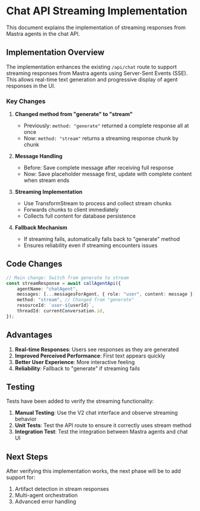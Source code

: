 # Chat API Streaming Implementation

This document explains the implementation of streaming responses from Mastra
agents in the chat API.

## Implementation Overview

The implementation enhances the existing `/api/chat` route to support streaming
responses from Mastra agents using Server-Sent Events (SSE). This allows
real-time text generation and progressive display of agent responses in the UI.

### Key Changes

1. **Changed method from "generate" to "stream"**
   - Previously: `method: "generate"` returned a complete response all at once
   - Now: `method: "stream"` returns a streaming response chunk by chunk

2. **Message Handling**
   - Before: Save complete message after receiving full response
   - Now: Save placeholder message first, update with complete content when
     stream ends

3. **Streaming Implementation**
   - Use TransformStream to process and collect stream chunks
   - Forwards chunks to client immediately
   - Collects full content for database persistence

4. **Fallback Mechanism**
   - If streaming fails, automatically falls back to "generate" method
   - Ensures reliability even if streaming encounters issues

## Code Changes

```typescript
// Main change: Switch from generate to stream
const streamResponse = await callAgentApi({
	agentName: "chatAgent",
	messages: [...messagesForAgent, { role: "user", content: message }],
	method: "stream", // Changed from "generate"
	resourceId: `user-${userId}`,
	threadId: currentConversation.id,
});
```

## Advantages

1. **Real-time Responses**: Users see responses as they are generated
2. **Improved Perceived Performance**: First text appears quickly
3. **Better User Experience**: More interactive feeling
4. **Reliability**: Fallback to "generate" if streaming fails

## Testing

Tests have been added to verify the streaming functionality:

1. **Manual Testing**: Use the V2 chat interface and observe streaming behavior
2. **Unit Tests**: Test the API route to ensure it correctly uses stream method
3. **Integration Test**: Test the integration between Mastra agents and chat UI

## Next Steps

After verifying this implementation works, the next phase will be to add support
for:

1. Artifact detection in stream responses
2. Multi-agent orchestration
3. Advanced error handling
